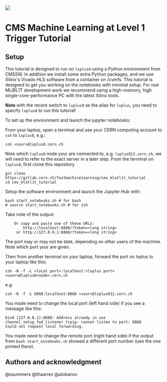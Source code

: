 <img src="https://indico.cern.ch/event/1301711/attachments/2690003/4738925/ml@l1t_banner_small.png">

# CMS Machine Learning at Level 1 Trigger Tutorial

## Setup

This tutorial is designed to run on `lxplus8` using a Python environment from CMSSW. In addition we install some extra Python packages, and we use Xilinx's Vivado HLS software from a container on /cvmfs. This tutorial is designed to get you working on the notebooks with minimal setup. For real ML@L1T development work we recommend using a high-memory, high single-core-performance PC with the latest Xilinx tools.

**Note** with the recent switch to `lxplus9` as the alias for `lxplus`, you need to specify `lxplus8` to run this tutorial!

To set up the environment and launch the jupyter notebooks:

From your laptop, open a terminal and use your CERN computing account to `ssh` to `lxplus8`, e.g.:

```
ssh <user>@lxplus8.cern.ch
```

Note which `lxplus8` node your are connected to, e.g. `lxplus812.cern.ch`, we will need to refer to the exact server in a later step.
From the terminal on `lxplus8`, first clone this repository

```
git clone https://gitlab.cern.ch/fastmachinelearning/cms_mlatl1t_tutorial
cd cms_mlatl1t_tutorial
```

Setup the software environment and launch the Jupyter Hub with:

```
bash start_notebooks.sh # for bash
# source start_notebooks.sh # for zsh
```

Take note of the output:

```
    Or copy and paste one of these URLs:
        http://localhost:8888/?token=<long string>
     or http://127.0.0.1:8888/?token=<long string>
```

The port may or may not be `8888`, depending on other users of the machine. Note which port your are given.

Then from another terminal on your laptop, forward the port on lxplus to your laptop like this:

```
ssh -N -f -L <local port>:localhost:<lxplus port> <user>@lxplus8<node>.cern.ch
```

e.g.

```
ssh -N -f -L 8888:localhost:8888 <user>@lxplus812.cern.ch
```

You made need to change the local port (left hand side) if you see a message like this:
```
bind [127.0.0.1]:8888: Address already in use
channel_setup_fwd_listener_tcpip: cannot listen to port: 8888
Could not request local forwarding.
```

You made need to change the remote port (right hand side) if the output from `bash start_notebooks.sh` showed a different port number (use the one printed there).

## Authors and acknowledgment
@ssummers @thaarres @alobanov
